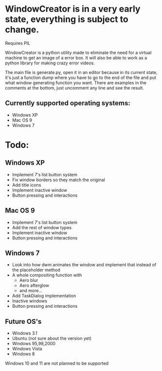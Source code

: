 # WindowCreator is in a very early state, everything is subject to change.

Requires PIL

WindowCreator is a python utility made to eliminate the need for a virtual machine to get an image of a error box. 
It will also be able to work as a python library for making crazy error videos.



The main file is generate.py, open it in an editor because in its current state, it's just a function dump where you have to go to the end of the file and put what window generating function you want. 
There are examples in the comments at the bottom, just uncomment any line and see the result.

## Currently supported operating systems:
* Windows XP
* Mac OS 9
* Windows 7

# Todo:
## Windows XP
* Implement 7's list button system
* Fix window borders so they match the original
* Add title icons
* Implement inactive window
* Button pressing and interactions
## Mac OS 9
* Implement 7's list button system
* Add the rest of window types
* Implement inactive window
* Button pressing and interactions
## Windows 7
* Look into how dwm animates the window and implement that instead of the placeholder method
* A whole compositing function with
   * Aero blur
   * Aero afterglow
   * and more...
* Add TaskDialog implementation
* Inactive windows
* Button pressing and interactions

## Future OS's
* Windows 3.1
* Ubuntu (not sure about the version yet)
* Windows 95,98,2000
* Windows Vista
* Windows 8

Windows 10 and 11 are not planned to be supported
